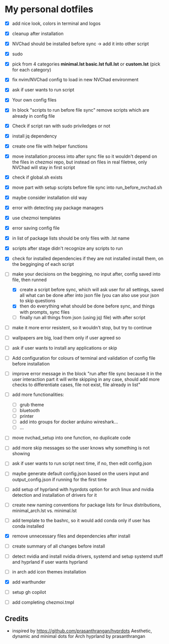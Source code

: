 # My personal dotfiles

- [x] add nice look, colors in terminal and logos
- [x] cleanup after installation
- [x] NVChad should be installed before sync -> add it into other script
- [x] sudo
- [x] pick from 4 categories **minimal.lst basic.lst full.lst** or **custom.lst** (pick for each category)
- [x] fix nvim/NVChad config to load in new NVChad environment
- [x] ask if user wants to run script
- [x] Your own config files
- [x] In block "scripts to run before file sync" remove scripts which are already in config file
- [x] Check if script ran with sudo priviledges or not
- [x] install jq dependency
- [x] create one file with helper functions
- [x] move installation process into after sync file so it wouldn't depend on the files in chezmoi repo, but instead on files in real filetree, only NVChad will stay in first script
- [x] check if global.sh exists
- [x] move part with setup scripts before file sync into run_before_nvchad.sh
- [x] maybe consider installation old way
- [x] error with detecting yay package managers
- [x] use chezmoi templates
- [x] error saving config file
- [x] in list of package lists should be only files with .lst name
- [x] scripts after stage didn't recognize any scripts to run
- [x] check for installed dependencies if they are not installed install them, on the begginging of each script

- [ ] make your decisions on the beggining, no input after, config saved into file, then runned
    - [x] create a script before sync, which will ask user for all settings, saved all what can be done after into json file (you can also use your json to skip questions 
    - [x] then do everything what should be done before sync, and things with prompts, sync files
    - [ ] finally run all things from json (using jq) file) with after script
- [ ] make it more error resistent, so it wouldn't stop, but try to continue
- [ ] wallpapers are big, load them only if user agreed so
- [ ] ask if user wants to install any applications or skip
- [ ] Add configuration for colours of terminal and validation of config file before installation
- [ ] improve error message in the block "run after file sync because it in the user interaction part it will write skipping in any case, should add more checks to differentiate cases, file not exist, file already in list"
- [ ] add more functionalities:
    - [ ] grub theme
    - [ ] bluetooth
    - [ ] printer
    - [ ] add into groups for docker arduino wireshark...
    - [ ] ...
- [ ] move nvchad_setup into one function, no duplicate code
- [ ] add more skip messages so the user knows why something is not showing
- [ ] ask if user wants to run script next time, if no, then edit config.json
- [ ] maybe generate default config.json based on the users input and output_config.json if running for the first time
- [ ] add setup of hyprland with hyprdots option for arch linux and nvidia detection and installation of drivers for it
- [ ] create new naming conventions for package lists for linux distributions, minimal_arch.lst vs. minimal.lst
- [ ] add template to the bashrc, so it would add conda only if user has conda installed
- [x] remove unnecessary files and dependencies after install
- [ ] create summary of all changes before install
- [ ] detect nvidia and install nvidia drivers, systemd and setup systemd stuff and hyprland if user wants hyprland
- [ ] in arch add icon themes installation
- [x] add warthunder
- [ ] setup gh copilot
- [ ] add completing chezmoi.tmpl

## Credits

- inspired by https://github.com/prasanthrangan/hyprdots Aesthetic, dynamic and minimal dots for Arch hyprland by prasanthrangan

